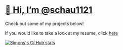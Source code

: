 
# <ins>👋 Hi, I’m @schau1121</ins>
Check out some of my projects below!

If you would like to take a look at my resume, click [here](https://drive.google.com/file/d/1_wsSAxKhZEuWiYPy8woWMmtINo42m-ih/view?usp=sharing)

[![Simons's GitHub stats](https://github-readme-stats.vercel.app/api?username=schau1121)](https://github.com/anuraghazra/github-readme-stats)

